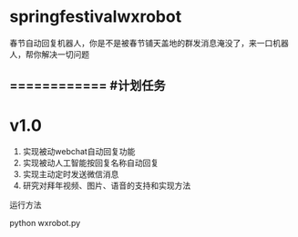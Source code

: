 # springfestivalwxrobot
春节自动回复机器人，你是不是被春节铺天盖地的群发消息淹没了，来一口机器人，帮你解决一切问题

============
#计划任务
----------
# v1.0

1. 实现被动webchat自动回复功能
2. 实现被动人工智能按回复名称自动回复
3. 实现主动定时发送微信消息
4. 研究对拜年视频、图片、语音的支持和实现方法

运行方法

python wxrobot.py 